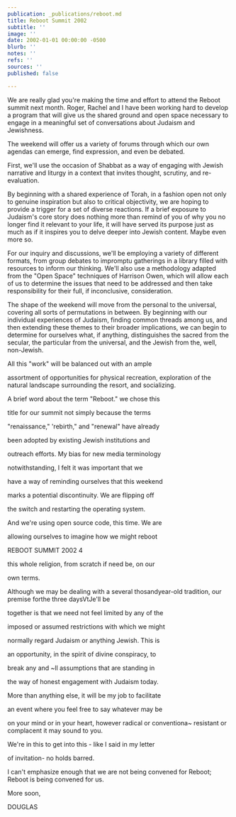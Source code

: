 ```yaml
---
publication: _publications/reboot.md
title: Reboot Summit 2002
subtitle: ''
image: ''
date: 2002-01-01 00:00:00 -0500
blurb: ''
notes: ''
refs: ''
sources: ''
published: false

---
```

We are really glad you're making the time and effort to attend the Reboot summit next month. Roger, Rachel and I have been working hard to develop a program that will give us the shared ground and open space necessary to engage in a meaningful set of conversations about Judaism and Jewishness.

The weekend will offer us a variety of forums through which our own agendas can emerge, find expression, and even be debated.

First, we'll use the occasion of Shabbat as a way of engaging with Jewish narrative and liturgy in a context that invites thought, scrutiny, and re-evaluation.

By beginning with a shared experience of Torah, in a fashion open not only to genuine inspiration but also to critical objectivity, we are hoping to provide a trigger for a set of diverse reactions. If a brief exposure to Judaism's core story does nothing more than remind of you of why you no longer find it relevant to your life, it will have served its purpose just as much as if it inspires you to delve deeper into Jewish content. Maybe even more so.

For our inquiry and discussions, we'll be employing a variety of different formats, from group debates to impromptu gatherings in a library filled with resources to inform our thinking. We'll also use a methodology adapted from the "Open Space" techniques of Harrison Owen, which will allow each of us to determine the issues that need to be addressed and then take responsibility for their full, if inconclusive, consideration.

The shape of the weekend will move from the personal to the universal, covering all sorts of permutations in between. By beginning with our individual experiences of Judaism, finding common threads among us, and then extending these themes to their broader implications, we can begin to determine for ourselves what, if anything, distinguishes the sacred from the secular, the particular from the universal, and the Jewish from the, well, non-Jewish.

All this "work" will be balanced out with an ample

assortment of opportunities for physical recreation, exploration of the natural landscape surrounding the resort, and socializing.

A brief word about the term "Reboot." we chose this

title for our summit not simply because the terms

"renaissance," 'rebirth," and "renewal" have already

been adopted by existing Jewish institutions and

outreach efforts. My bias for new media terminology

notwithstanding, I felt it was important that we

have a way of reminding ourselves that this weekend

marks a potential discontinuity. We are flipping off

the switch and restarting the operating system.

And we're using open source code, this time. We are

allowing ourselves to imagine how we might reboot

REBOOT SUMMIT 2002 4

this whole religion, from scratch if need be, on our

own terms.

Although we may be dealing with a several thosandyear-old tradition, our premise forthe three daysVtJe'll be

together is that we need not feel limited by any of the

imposed or assumed restrictions with which we might

normally regard Judaism or anything Jewish. This is

an opportunity, in the spirit of divine conspiracy, to

break any and \~ll assumptions that are standing in

the way of honest engagement with Judaism today.

More than anything else, it will be my job to facilitate

an event where you feel free to say whatever may be

on your mind or in your heart, however radical or conventiona\~ resistant or complacent it may sound to you.

We're in this to get into this - like I said in my letter

of invitation- no holds barred.

I can't emphasize enough that we are not being convened for Reboot; Reboot is being convened for us.

More soon,

DOUGLAS